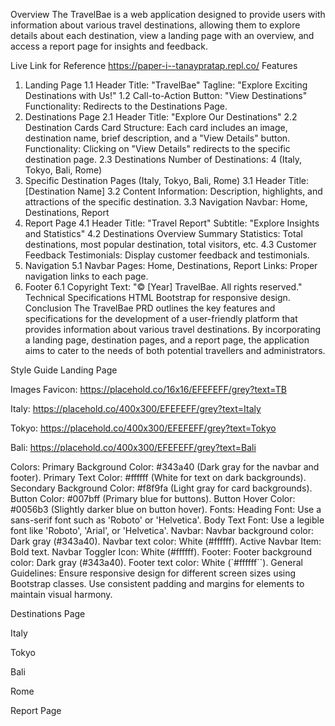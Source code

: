 Overview
The TravelBae is a web application designed to provide users with information about various travel destinations, allowing them to explore details about each destination, view a landing page with an overview, and access a report page for insights and feedback.

Live Link for Reference
https://paper-i--tanaypratap.repl.co/
Features
1. Landing Page
1.1 Header
Title: "TravelBae"
Tagline: "Explore Exciting Destinations with Us!"
1.2 Call-to-Action
Button: "View Destinations"
Functionality: Redirects to the Destinations Page.
2. Destinations Page
2.1 Header
Title: "Explore Our Destinations"
2.2 Destination Cards
Card Structure: Each card includes an image, destination name, brief description, and a "View Details" button.
Functionality: Clicking on "View Details" redirects to the specific destination page.
2.3 Destinations
Number of Destinations: 4 (Italy, Tokyo, Bali, Rome)
3. Specific Destination Pages (Italy, Tokyo, Bali, Rome)
3.1 Header
Title: [Destination Name]
3.2 Content
Information: Description, highlights, and attractions of the specific destination.
3.3 Navigation
Navbar: Home, Destinations, Report
4. Report Page
4.1 Header
Title: "Travel Report"
Subtitle: "Explore Insights and Statistics"
4.2 Destinations Overview
Summary Statistics: Total destinations, most popular destination, total visitors, etc.
4.3 Customer Feedback
Testimonials: Display customer feedback and testimonials.
5. Navigation
5.1 Navbar
Pages: Home, Destinations, Report
Links: Proper navigation links to each page.
6. Footer
6.1 Copyright
Text: "© [Year] TravelBae. All rights reserved."
Technical Specifications
HTML
Bootstrap for responsive design.
Conclusion
The TravelBae PRD outlines the key features and specifications for the development of a user-friendly platform that provides information about various travel destinations. By incorporating a landing page, destination pages, and a report page, the application aims to cater to the needs of both potential travellers and administrators.

Style Guide
Landing Page


Images
Favicon: https://placehold.co/16x16/EFEFEFF/grey?text=TB


Italy: https://placehold.co/400x300/EFEFEFF/grey?text=Italy


Tokyo: https://placehold.co/400x300/EFEFEFF/grey?text=Tokyo


Bali: https://placehold.co/400x300/EFEFEFF/grey?text=Bali


Colors:
Primary Background Color: #343a40 (Dark gray for the navbar and footer).
Primary Text Color: #ffffff (White for text on dark backgrounds).
Secondary Background Color: #f8f9fa (Light gray for card backgrounds).
Button Color: #007bff (Primary blue for buttons).
Button Hover Color: #0056b3 (Slightly darker blue on button hover).
Fonts:
Heading Font: Use a sans-serif font such as 'Roboto' or 'Helvetica'.
Body Text Font: Use a legible font like 'Roboto', 'Arial', or 'Helvetica'.
Navbar:
Navbar background color: Dark gray (#343a40).
Navbar text color: White (#ffffff).
Active Navbar Item: Bold text.
Navbar Toggler Icon: White (#ffffff).
Footer:
Footer background color: Dark gray (#343a40).
Footer text color: White (`#ffffff``).
General Guidelines:
Ensure responsive design for different screen sizes using Bootstrap classes.
Use consistent padding and margins for elements to maintain visual harmony.

Destinations Page


Italy


Tokyo


Bali


Rome


Report Page

